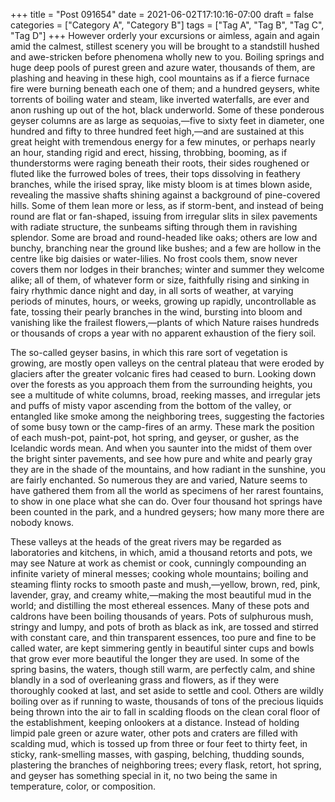 +++
title = "Post 091654"
date = 2021-06-02T17:10:16-07:00
draft = false
categories = ["Category A", "Category B"]
tags = ["Tag A", "Tag B", "Tag C", "Tag D"]
+++
However orderly your excursions or aimless, again and again amid the calmest, stillest scenery you will be brought to a standstill hushed and awe-stricken before phenomena wholly new to you. Boiling springs and huge deep pools of purest green and azure water, thousands of them, are plashing and heaving in these high, cool mountains as if a fierce furnace fire were burning beneath each one of them; and a hundred geysers, white torrents of boiling water and steam, like inverted waterfalls, are ever and anon rushing up out of the hot, black underworld. Some of these ponderous geyser columns are as large as sequoias,—five to sixty feet in diameter, one hundred and fifty to three hundred feet high,—and are sustained at this great height with tremendous energy for a few minutes, or perhaps nearly an hour, standing rigid and erect, hissing, throbbing, booming, as if thunderstorms were raging beneath their roots, their sides roughened or fluted like the furrowed boles of trees, their tops dissolving in feathery branches, while the irised spray, like misty bloom is at times blown aside, revealing the massive shafts shining against a background of pine-covered hills. Some of them lean more or less, as if storm-bent, and instead of being round are flat or fan-shaped, issuing from irregular slits in silex pavements with radiate structure, the sunbeams sifting through them in ravishing splendor. Some are broad and round-headed like oaks; others are low and bunchy, branching near the ground like bushes; and a few are hollow in the centre like big daisies or water-lilies. No frost cools them, snow never covers them nor lodges in their branches; winter and summer they welcome alike; all of them, of whatever form or size, faithfully rising and sinking in fairy rhythmic dance night and day, in all sorts of weather, at varying periods of minutes, hours, or weeks, growing up rapidly, uncontrollable as fate, tossing their pearly branches in the wind, bursting into bloom and vanishing like the frailest flowers,—plants of which Nature raises hundreds or thousands of crops a year with no apparent exhaustion of the fiery soil.

The so-called geyser basins, in which this rare sort of vegetation is growing, are mostly open valleys on the central plateau that were eroded by glaciers after the greater volcanic fires had ceased to burn. Looking down over the forests as you approach them from the surrounding heights, you see a multitude of white columns, broad, reeking masses, and irregular jets and puffs of misty vapor ascending from the bottom of the valley, or entangled like smoke among the neighboring trees, suggesting the factories of some busy town or the camp-fires of an army. These mark the position of each mush-pot, paint-pot, hot spring, and geyser, or gusher, as the Icelandic words mean. And when you saunter into the midst of them over the bright sinter pavements, and see how pure and white and pearly gray they are in the shade of the mountains, and how radiant in the sunshine, you are fairly enchanted. So numerous they are and varied, Nature seems to have gathered them from all the world as specimens of her rarest fountains, to show in one place what she can do. Over four thousand hot springs have been counted in the park, and a hundred geysers; how many more there are nobody knows.

These valleys at the heads of the great rivers may be regarded as laboratories and kitchens, in which, amid a thousand retorts and pots, we may see Nature at work as chemist or cook, cunningly compounding an infinite variety of mineral messes; cooking whole mountains; boiling and steaming flinty rocks to smooth paste and mush,—yellow, brown, red, pink, lavender, gray, and creamy white,—making the most beautiful mud in the world; and distilling the most ethereal essences. Many of these pots and caldrons have been boiling thousands of years. Pots of sulphurous mush, stringy and lumpy, and pots of broth as black as ink, are tossed and stirred with constant care, and thin transparent essences, too pure and fine to be called water, are kept simmering gently in beautiful sinter cups and bowls that grow ever more beautiful the longer they are used. In some of the spring basins, the waters, though still warm, are perfectly calm, and shine blandly in a sod of overleaning grass and flowers, as if they were thoroughly cooked at last, and set aside to settle and cool. Others are wildly boiling over as if running to waste, thousands of tons of the precious liquids being thrown into the air to fall in scalding floods on the clean coral floor of the establishment, keeping onlookers at a distance. Instead of holding limpid pale green or azure water, other pots and craters are filled with scalding mud, which is tossed up from three or four feet to thirty feet, in sticky, rank-smelling masses, with gasping, belching, thudding sounds, plastering the branches of neighboring trees; every flask, retort, hot spring, and geyser has something special in it, no two being the same in temperature, color, or composition.
